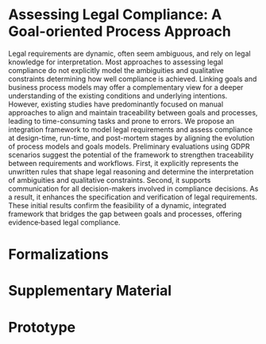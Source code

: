 # Assessing Legal Compliance: A Goal-oriented Process Approach




Legal requirements are dynamic, often seem ambiguous, and rely on legal knowledge for interpretation. Most approaches to assessing legal compliance do not explicitly model the ambiguities and qualitative constraints determining how well compliance is achieved. Linking goals and business process models may offer a complementary view for a deeper understanding of the existing conditions and underlying intentions.  However, existing studies have predominantly focused on manual approaches to align and maintain traceability between goals and processes,  leading to time-consuming tasks and prone to errors.  We propose an integration framework to model legal requirements and assess compliance at design-time, run-time, and post-mortem stages by aligning the evolution of process models and goals models.  Preliminary evaluations using GDPR scenarios suggest the potential of the framework to strengthen traceability between requirements and workflows. First, it explicitly represents the unwritten rules that shape legal reasoning and determine the interpretation of ambiguities and qualitative constraints. Second, it supports communication for all decision-makers involved in compliance decisions.  As a result, it enhances the specification and verification of legal requirements. These initial results confirm the feasibility of a dynamic, integrated framework that bridges the gap between goals and processes, offering evidence‑based legal compliance.

# Formalizations

# Supplementary Material 

# Prototype
